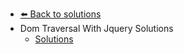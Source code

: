 - [⬅️ Back to solutions](../README.md)
- Dom Traversal With Jquery   Solutions
  - [Solutions](./Solutions.md "Solutions")
